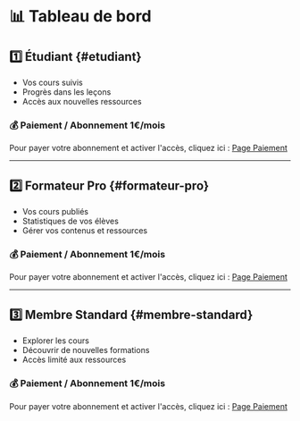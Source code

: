 # 📊 Tableau de bord

## 1️⃣ Étudiant {#etudiant}
- Vos cours suivis
- Progrès dans les leçons
- Accès aux nouvelles ressources

### 💰 Paiement / Abonnement 1€/mois
Pour payer votre abonnement et activer l'accès, cliquez ici : [Page Paiement](PagePaiement.md)

---

## 2️⃣ Formateur Pro {#formateur-pro}
- Vos cours publiés
- Statistiques de vos élèves
- Gérer vos contenus et ressources

### 💰 Paiement / Abonnement 1€/mois
Pour payer votre abonnement et activer l'accès, cliquez ici : [Page Paiement](PagePaiement.md)

---

## 3️⃣ Membre Standard {#membre-standard}
- Explorer les cours
- Découvrir de nouvelles formations
- Accès limité aux  ressources

### 💰 Paiement / Abonnement 1€/mois
Pour payer votre abonnement et activer l'accès, cliquez ici : [Page Paiement](PagePaiement.md)